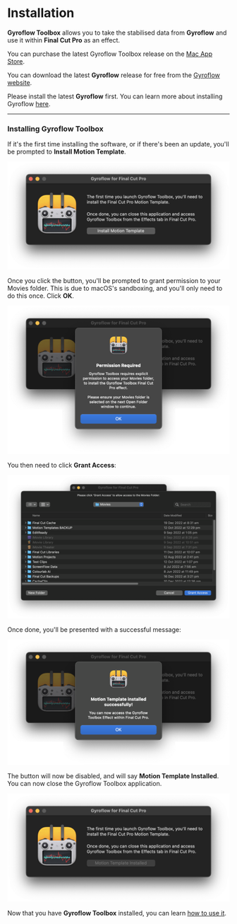 # Installation

**Gyroflow Toolbox** allows you to take the stabilised data from **Gyroflow** and use it within **Final Cut Pro** as an effect.

You can purchase the latest Gyroflow Toolbox release on the [Mac App Store](https://apps.apple.com/au/app/gyroflow-toolbox/id1667462993?mt=12).

You can download the latest **Gyroflow** release for free from the [Gyroflow website](https://gyroflow.xyz/download).

Please install the latest **Gyroflow** first. You can learn more about installing Gyroflow [here](https://docs.gyroflow.xyz/app/getting-started/installation).

---

### Installing Gyroflow Toolbox

If it's the first time installing the software, or if there's been an update, you'll be prompted to **Install Motion Template**.

![](static/01-install.png)

Once you click the button, you'll be prompted to grant permission to your Movies folder. This is due to macOS's sandboxing, and you'll only need to do this once. Click **OK**.

![](static/02-install.png)

You then need to click **Grant Access**:

![](static/03-install.png)

Once done, you'll be presented with a successful message:

![](static/04-install.png)

The button will now be disabled, and will say **Motion Template Installed**. You can now close the Gyroflow Toolbox application.

![](static/05-install.png)

Now that you have **Gyroflow Toolbox** installed, you can learn [how to use it](/how-to-use/).